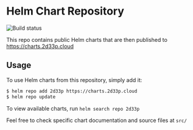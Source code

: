 # Helm Chart Repository

![Build status](https://github.com/vshatravenko/charts/actions/workflows/helm-publish.yml/badge.svg)

This repo contains public Helm charts that are then published to https://charts.2d33p.cloud

## Usage

To use Helm charts from this repository, simply add it:
```sh
$ helm repo add 2d33p https://charts.2d33p.cloud
$ helm repo update
```

To view available charts, run `helm search repo 2d33p`

Feel free to check specific chart documentation and source files at `src/`
